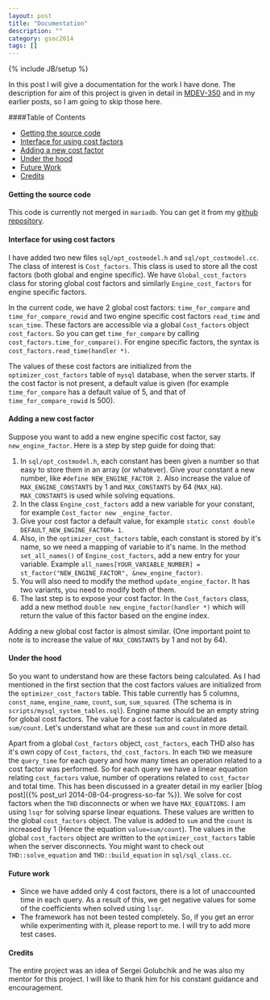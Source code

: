 ```yaml
---
layout: post
title: "Documentation"
description: ""
category: gsoc2014 
tags: []
---
```

{% include JB/setup %}

In this post I will give a documentation for the work I have done. The description for aim of this project is given in detail in [MDEV-350](https://mariadb.atlassian.net/browse/MDEV-350) and in my earlier posts, so I am going to skip those here.

####Table of Contents
* <a href="#1">Getting the source code</a>
* <a href="#2">Interface for using cost factors</a>
* <a href="#3">Adding a new cost factor</a>
* <a href="#4">Under the hood</a>
* <a href="#5">Future Work</a>
* <a href="#6">Credits</a>

<h4 id="1">Getting the source code</h4>

This code is currently not merged in `mariadb`. You can get it from my [github repository](https://github.com/igniting/server/tree/selfTuningOptimizer).

<h4 id="2">Interface for using cost factors</h4>

I have added two new files `sql/opt_costmodel.h` and `sql/opt_costmodel.cc`. The class of interest is `Cost_factors`. This class is used to store all the cost factors (both global and engine specific). We have `Global_cost_factors` class for storing global cost factors and similarly `Engine_cost_factors` for engine specific factors.

In the current code, we have 2 global cost factors: `time_for_compare` and `time_for_compare_rowid` and two engine specific cost factors `read_time` and `scan_time`. These factors are accessible via a global `Cost_factors` object `cost_factors`. So you can get `time_for_compare` by calling `cost_factors.time_for_compare()`. For engine specific factors, the syntax is `cost_factors.read_time(handler *)`.

The values of these cost factors are initialized from the `optimizer_cost_factors` table of `mysql` database, when the server starts. If the cost factor is not present, a default value is given (for example `time_for_compare` has a default value of 5, and that of `time_for_compare_rowid` is 500).

<h4 id="3">Adding a new cost factor</h4>

Suppose you want to add a new engine specific cost factor, say `new_engine_factor`. Here is a step by step guide for doing that:

1. In `sql/opt_costmodel.h`, each constant has been given a number so that easy to store them in an array (or whatever). Give your constant a new number, like `#define NEW_ENGINE_FACTOR 2`. Also increase the value of `MAX_ENGINE_CONSTANTS` by 1 and `MAX_CONSTANTS` by 64 (`MAX_HA`). `MAX_CONSTANTS` is used while solving equations.
2. In the class `Engine_cost_factors` add a new variable for your constant, for example `Cost_factor new _engine_factor`. 
3. Give your cost factor a default value, for example `static const double DEFAULT_NEW_ENGINE_FACTOR= 1`.
4. Also, in the `optimizer_cost_factors` table, each constant is stored by it's name, so we need a mapping of variable to it's name. In the method `set_all_names()` of `Engine_cost_factors`, add a new entry for your variable. Example `all_names[YOUR_VARIABLE_NUMBER] = st_factor("NEW_ENGINE_FACTOR", &new_engine_factor)`.
5. You will also need to modify the method `update_engine_factor`. It has two variants, you need to modify both of them.
6. The last step is to expose your cost factor. In the `Cost_factors` class, add a new method `double new_engine_factor(handler *)` which will return the value of this factor based on the engine index.

Adding a new global cost factor is almost similar. (One important point to note is to increase the value of `MAX_CONSTANTS` by 1 and not by 64).

<h4 id="4">Under the hood</h4>

So you want to understand how are these factors being calculated.
As I had mentioned in the first section that the cost factors values are initialized from the `optimizer_cost_factors` table. This table currently has 5 columns, `const_name`, `engine_name`, `count`, `sum`, `sum_squared`. (The schema is in `scripts/mysql_system_tables.sql`). Engine name should be an empty string for global cost factors. The value for a cost factor is calculated as `sum/count`. Let's understand what are these `sum` and `count` in more detail.

Apart from a global `Cost_factors` object, `cost_factors`, each THD also has it's own copy of `Cost_factors`, `thd_cost_factors`. In each `THD` we measure the `query_time` for each query and how many times an operation related to a cost factor was performed. So for each query we have a linear equation relating `cost_factors` value, number of operations related to `cost_factor` and total time. This has been discussed in a greater detail in my earlier [blog post]({% post_url 2014-08-04-progress-so-far %}). We solve for cost factors when the `THD` disconnects or when we have `MAX_EQUATIONS`. I am using `lsqr` for solving sparse linear equations. These values are written to the global `cost_factors` object. The value is added to `sum` and the `count` is increased by 1 (Hence the equation `value=sum/count`). The values in the global `cost_factors` object are written to the `optimizer_cost_factors` table when the server disconnects. You might want to check out `THD::solve_equation` and `THD::build_equation` in `sql/sql_class.cc`.

<h4 id="5">Future work</h4>

* Since we have added only 4 cost factors, there is a lot of unaccounted time in each query. As a result of this, we get negative values for some of the coefficients when solved using `lsqr`.
* The framework has not been tested completely. So, if you get an error while experimenting with it, please report to me. I will try to add more test cases.

<h4 id="6">Credits</h4>

The entire project was an idea of Sergei Golubchik and he was also my mentor for this project. I will like to thank him for his constant guidance and encouragement.
